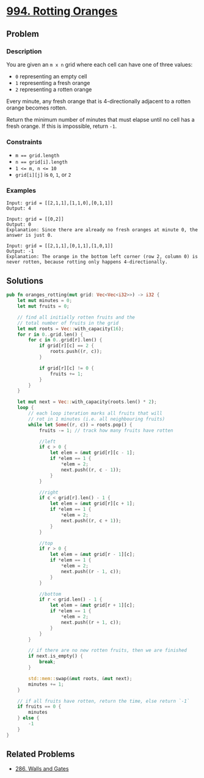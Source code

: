 # [994. Rotting Oranges](https://leetcode.com/problems/rotting-oranges/)

## Problem

### Description

You are given an `m x n` grid where each cell can have one of three values:

* `0` representing an empty cell
* `1` representing a fresh orange
* `2` representing a rotten orange

Every minute, any fresh orange that is 4-directionally adjacent to a rotten
orange becomes rotten.

Return the minimum number of minutes that must elapse until no cell has a fresh
orange. If this is impossible, return `-1`.

### Constraints

* `m == grid.length`
* `n == grid[i].length`
* `1 <= m, n <= 10`
* `grid[i][j]` is `0`, `1`, or `2`

### Examples

```text
Input: grid = [[2,1,1],[1,1,0],[0,1,1]]
Output: 4
```

```text
Input: grid = [[0,2]]
Output: 0
Explanation: Since there are already no fresh oranges at minute 0, the answer is just 0.
```

```text
Input: grid = [[2,1,1],[0,1,1],[1,0,1]]
Output: -1
Explanation: The orange in the bottom left corner (row 2, column 0) is never rotten, because rotting only happens 4-directionally.
```

## Solutions

```rust
pub fn oranges_rotting(mut grid: Vec<Vec<i32>>) -> i32 {
    let mut minutes = 0;
    let mut fruits = 0;

    // find all initially rotten fruits and the 
    // total number of fruits in the grid
    let mut roots = Vec::with_capacity(16);
    for r in 0..grid.len() {
        for c in 0..grid[r].len() {
            if grid[r][c] == 2 {
                roots.push((r, c));
            }

            if grid[r][c] != 0 {
                fruits += 1;
            }
        }
    }

    let mut next = Vec::with_capacity(roots.len() * 2);
    loop {
        // each loop iteration marks all fruits that will 
        // rot in 1 minutes (i.e. all neighbouring fruits)
        while let Some((r, c)) = roots.pop() {
            fruits -= 1; // track how many fruits have rotten

            //left
            if c > 0 {
                let elem = &mut grid[r][c - 1];
                if *elem == 1 {
                    *elem = 2;
                    next.push((r, c - 1));
                }
            }

            //right
            if c < grid[r].len() - 1 {
                let elem = &mut grid[r][c + 1];
                if *elem == 1 {
                    *elem = 2;
                    next.push((r, c + 1));
                }
            }

            //top
            if r > 0 {
                let elem = &mut grid[r - 1][c];
                if *elem == 1 {
                    *elem = 2;
                    next.push((r - 1, c));
                }
            }

            //bottom
            if r < grid.len() - 1 {
                let elem = &mut grid[r + 1][c];
                if *elem == 1 {
                    *elem = 2;
                    next.push((r + 1, c));
                }
            }
        }

        // if there are no new rotten fruits, then we are finished
        if next.is_empty() {
            break;
        }

        std::mem::swap(&mut roots, &mut next);
        minutes += 1;
    }

    // if all fruits have rotten, return the time, else return `-1`
    if fruits == 0 {
        minutes
    } else {
        -1
    }
}
```

## Related Problems

* [286. Walls and Gates](/leetcode/200%20-%20299/286%20-%20Walls%20and%20Gates.md)
